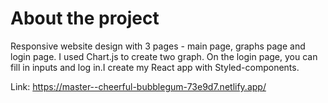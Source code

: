 # About the project

Responsive website design with 3 pages - main page, graphs page and login page. I used Chart.js to create two graph. On the login page, you can fill in inputs and log in.I create my React app with Styled-components.

Link: https://master--cheerful-bubblegum-73e9d7.netlify.app/






